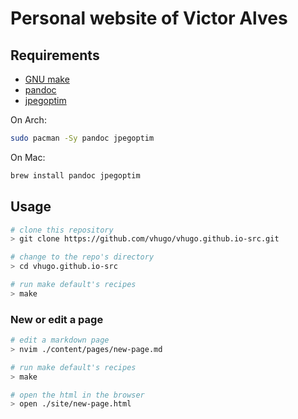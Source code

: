 # Personal website of Victor Alves

## Requirements

- [GNU make](https://www.gnu.org/software/make/manual/make.html)
- [pandoc](https://pandoc.org/)
- [jpegoptim](https://www.kokkonen.net/tjko/src/man/jpegoptim.txt)

On Arch:

```sh
sudo pacman -Sy pandoc jpegoptim
```

On Mac:

```sh
brew install pandoc jpegoptim
```

## Usage

```sh
# clone this repository
> git clone https://github.com/vhugo/vhugo.github.io-src.git

# change to the repo's directory
> cd vhugo.github.io-src

# run make default's recipes
> make
```

### New or edit a page

```sh
# edit a markdown page
> nvim ./content/pages/new-page.md

# run make default's recipes
> make

# open the html in the browser
> open ./site/new-page.html
```
